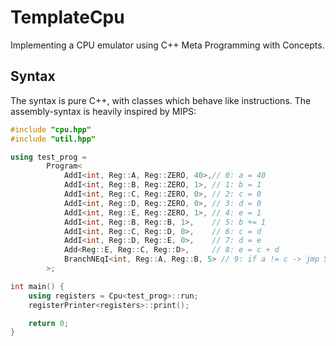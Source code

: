 # TemplateCpu
Implementing a CPU emulator using C++ Meta Programming with Concepts.

## Syntax
The syntax is pure C++, with classes which behave like instructions. 
The assembly-syntax is heavily inspired by MIPS:

```c++
#include "cpu.hpp"
#include "util.hpp"

using test_prog =
        Program<
            AddI<int, Reg::A, Reg::ZERO, 40>,// 0: a = 40
            AddI<int, Reg::B, Reg::ZERO, 1>, // 1: b = 1
            AddI<int, Reg::C, Reg::ZERO, 0>, // 2: c = 0
            AddI<int, Reg::D, Reg::ZERO, 0>, // 3: d = 0
            AddI<int, Reg::E, Reg::ZERO, 1>, // 4: e = 1
            AddI<int, Reg::B, Reg::B, 1>,    // 5: b += 1
            AddI<int, Reg::C, Reg::D, 0>,    // 6: c = d
            AddI<int, Reg::D, Reg::E, 0>,    // 7: d = e
            Add<Reg::E, Reg::C, Reg::D>,     // 8: e = c + d
            BranchNEqI<int, Reg::A, Reg::B, 5> // 9: if a != c -> jmp 5
        >;

int main() {
    using registers = Cpu<test_prog>::run;
    registerPrinter<registers>::print();

    return 0;
}
```
